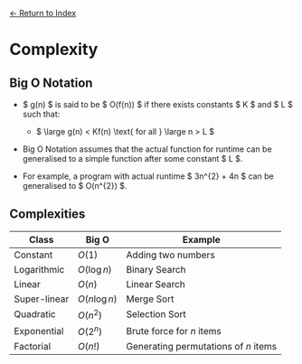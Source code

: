 [← Return to Index]()

# Complexity

## Big O Notation

- $ g(n) $ is said to be $ O(f(n)) $ if there exists constants $ K $ and $ L $ such that:

	- $ \large g(n) < Kf(n) \text{ for all } \large n > L $

- Big O Notation assumes that the actual function for runtime can be generalised to a simple function after some constant $ L $.
- For example, a program with actual runtime $ 3n^{2} + 4n $ can be generalised to $ O(n^{2}) $.

## Complexities

| Class | Big O | Example |
|---    |---    |---      |
| Constant | $O(1)$ | Adding two numbers |
| Logarithmic | $O(\log n)$ | Binary Search | 
| Linear | $O(n)$ | Linear Search |
| Super-linear | $O(n \log n)$ | Merge Sort |
| Quadratic | $O(n^{2})$ | Selection Sort |
| Exponential | $O(2^{n})$ | Brute force for $n$ items |
| Factorial | $O(n!)$ | Generating permutations of $n$ items |


